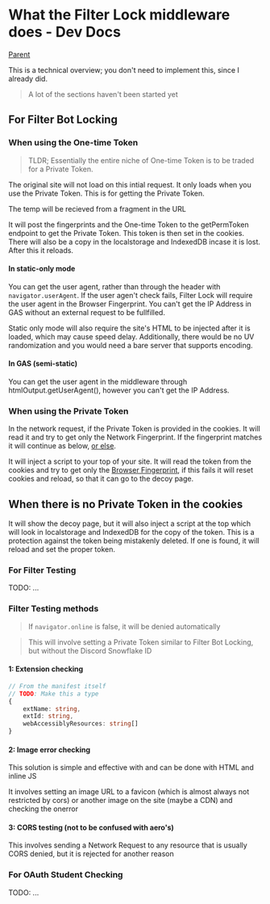 # What the Filter Lock middleware does - Dev Docs

[Parent](./Index.md)

This is a technical overview; you don't need to implement this, since I already did.

> A lot of the sections haven't been started yet

## For Filter Bot Locking

### When using the One-time Token

> TLDR; Essentially the entire niche of One-time Token is to be traded for a Private Token.

The original site will not load on this intial request. It only loads when you use the Private Token. This is for getting the Private Token.

The temp will be recieved from a fragment in the URL

It will post the fingerprints and the One-time Token to the getPermToken endpoint to get the Private Token. This token is then set in the cookies. There will also be a copy in the localstorage and IndexedDB incase it is lost. After this it reloads.

#### In static-only mode

You can get the user agent, rather than through the header with `navigator.userAgent`. If the user agen't check fails, Filter Lock will require the user agent in the Browser Fingerprint. You can't get the IP Address in GAS without an external request to be fullfilled.

Static only mode will also require the site's HTML to be injected after it is loaded, which may cause speed delay. Additionally, there would be no UV randomization and you would need a bare server that supports encoding.

#### In GAS (semi-static)

You can get the user agent in the middleware through htmlOutput.getUserAgent(), however you can't get the IP Address.

### When using the Private Token

In the network request, if the Private Token is provided in the cookies. It will read it and try to get only the Network Fingerprint. If the fingerprint matches it will continue as below, [or else](#When-there-is-no-Private-Token-in-the-cookies).

It will inject a script to your top of your site. It will read the token from the cookies and try to get only the [Browser Fingerprint](https://www.thumbmarkjs.com), if this fails it will reset cookies and reload, so that it can go to the decoy page.

## When there is no Private Token in the cookies

It will show the decoy page, but it will also inject a script at the top which will look in localstorage and IndexedDB for the copy of the token. This is a protection against the token being mistakenly deleted. If one is found, it will reload and set the proper token.

### For Filter Testing

TODO: ...

### Filter Testing methods

> If `navigator.online` is false, it will be denied automatically

> This will involve setting a Private Token similar to Filter Bot Locking, but without the Discord Snowflake ID

#### 1: Extension checking

```ts
// From the manifest itself
// TODO: Make this a type
{
    extName: string,
    extId: string,
    webAccessiblyResources: string[]
}
```

#### 2: Image error checking

This solution is simple and effective with and can be done with HTML and inline JS

It involves setting an image URL to a favicon (which is almost always not restricted by cors) or another image on the site (maybe a CDN) and checking the onerror

#### 3: CORS testing (not to be confused with aero's)

This involves sending a Network Request to any resource that is usually CORS denied, but it is rejected for another reason

### For OAuth Student Checking

TODO: ...
